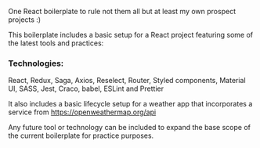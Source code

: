 One React boilerplate to rule not them all but at least my own prospect projects :)

This boilerplate includes a basic setup for a React project featuring some of the latest tools and practices:

### Technologies:
React, Redux, Saga, Axios, Reselect, Router, Styled components, Material UI, SASS, Jest, Craco, babel, ESLint and Prettier

It also includes a basic lifecycle setup for a weather app that incorporates a service from https://openweathermap.org/api

Any future tool or technology can be included to expand the base scope of the current boilerplate for practice purposes.

